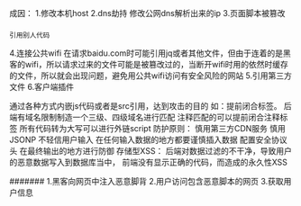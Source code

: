成因：
1.修改本机host
2.dns劫持 修改公网dns解析出来的ip
3.页面脚本被篡改 
####
    引用别人代码
4.连接公共wifi 在请求baidu.com时可能引用jq或者其他文件，但由于连着的是黑客的wifi，所以请求过来的文件可能是被篡改过的，当断开wifi时用的依然时缓存的文件，所以就会出现问题，避免用公共wifi访问有安全风险的网站
5.引用第三方文件
6.客户端插件


通过各种方式内嵌js代码或者是src引用，达到攻击的目的
如：提前闭合标签。
    后端有域名限制制造一个三级、四级域名进行匹配
    注释匹配的可以提前闭合注释标签
    所有代码转为大写可以进行外链script
防护原则：
    慎用第三方CDN服务
    慎用JSONP
    不轻信用户输入
    在任何输入数据的地方都要谨慎插入数据
    配置安全协议头
    在最终输出的地方进行防御
存储型XSS：
    后端对数据过滤的不干净，导致用户的恶意数据写入到数据库当中，
    前端没有显示正确的代码，而造成的永久性XSS



#######
    1.黑客向网页中注入恶意脚背
    2.用户访问包含恶意脚本的网页
    3.获取用户信息